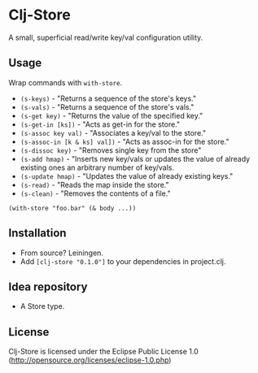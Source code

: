 # Clj-Store

A small, superficial read/write key/val configuration utility.

## Usage

Wrap commands with `with-store`.

* `(s-keys)`                   - "Returns a sequence of the store's keys."
* `(s-vals)`                   - "Returns a sequence of the store's vals."
* `(s-get key)`                - "Returns the value of the specified key."
* `(s-get-in [ks])`            - "Acts as get-in for the store."
* `(s-assoc key val)`          - "Associates a key/val to the store."
* `(s-assoc-in [k & ks] val])` - "Acts as assoc-in for the store."
* `(s-dissoc key)`             - "Removes single key from the store"
* `(s-add hmap)`               - "Inserts new key/vals or updates the value of already existing ones an arbitrary number of key/vals.
* `(s-update hmap)`            - "Updates the value of already existing keys."
* `(s-read)`                   - "Reads the map inside the store."
* `(s-clean)`                  - "Removes the contents of a file."

`(with-store "foo.bar"
   (& body ...))`

## Installation

- From source? Leiningen.
- Add `[clj-store "0.1.0"]` to your dependencies in project.clj.

## Idea repository

- A Store type.

## License

Clj-Store is licensed under the Eclipse Public License 1.0 (http://opensource.org/licenses/eclipse-1.0.php)
